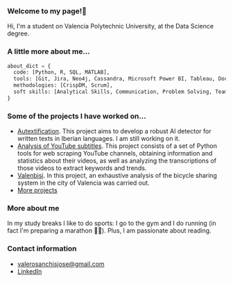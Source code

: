 ### Welcome to my page!👋

Hi, I'm a student on Valencia Polytechnic University, at the Data Science degree.

### A little more about me...  

```python
about_dict = {
  code: [Python, R, SQL, MATLAB],
  tools: [Git, Jira, Neo4j, Cassandra, Microsoft Power BI, Tableau, Docker],
  methodologies: [CrispDM, Scrum],
  soft skills: [Analytical Skills, Communication, Problem Solving, Teamwork]
}
```

### Some of the projects I have worked on...

- [Autextification](https://github.com/jose-valero-sanchis/autextification). This project aims to develop a robust AI detector for written texts in Iberian languages. I am still working on it.
- [Analysis of YouTube subtitles](https://github.com/jose-valero-sanchis/Analysis-of-YouTube-subtitles). This project consists of a set of Python tools for web scraping YouTube channels, obtaining information and statistics about their videos, as well as analyzing the transcriptions of those videos to extract keywords and trends.
- [Valenbisi](https://github.com/jose-valero-sanchis/valenbisi). In this project, an exhaustive analysis of the bicycle sharing system in the city of Valencia was carried out.
- [More projects](https://www.linkedin.com/in/jose-valero-sanchis/details/projects/)

### More about me

In my study breaks I like to do sports: I go to the gym and I do running (in fact I'm preparing a marathon 🏃🥇). Plus, I am passionate about reading.

### Contact information

- valerosanchisjose@gmail.com
- [LinkedIn](https://www.linkedin.com/in/jose-valero-sanchis)
